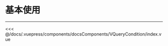 # 基本使用

---

<common-code-format>
  <docsComponents-VQueryCondition-index slot="source"></docsComponents-VQueryCondition-index>

<<< @/docs/.vuepress/components/docsComponents/VQueryCondition/index.vue
</common-code-format>

